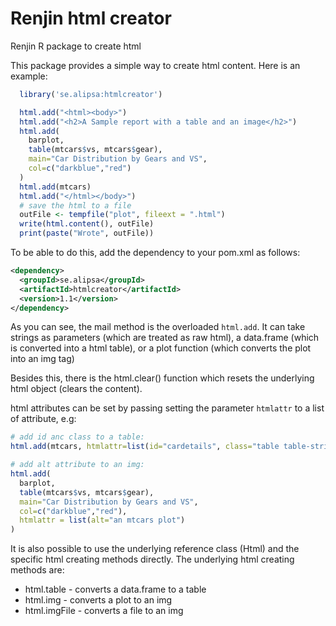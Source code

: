 # Renjin html creator
Renjin R package to create html  

This package provides a simple way to create html content.
Here is an example:
```r
  library('se.alipsa:htmlcreator')

  html.add("<html><body>")
  html.add("<h2>A Sample report with a table and an image</h2>")
  html.add(
    barplot,
    table(mtcars$vs, mtcars$gear),
    main="Car Distribution by Gears and VS",
    col=c("darkblue","red")
  )
  html.add(mtcars)
  html.add("</html></body>")
  # save the html to a file
  outFile <- tempfile("plot", fileext = ".html")
  write(html.content(), outFile)
  print(paste("Wrote", outFile))
```
To be able to do this, add the dependency to your pom.xml as follows:
```xml
<dependency>
  <groupId>se.alipsa</groupId>
  <artifactId>htmlcreator</artifactId>
  <version>1.1</version>
</dependency>
```
As you can see, the mail method is the overloaded `html.add`. It can take
strings as parameters (which are treated as raw html),
a data.frame (which is converted into a html table), 
or a plot function (which converts the plot into an img tag)

Besides this, there is the html.clear() function which resets the 
underlying html object (clears the content).

html attributes can be set by passing setting the parameter `htmlattr` to a list of attribute, e.g:
```r
# add id anc class to a table:
html.add(mtcars, htmlattr=list(id="cardetails", class="table table-striped"))

# add alt attribute to an img:
html.add(
  barplot,
  table(mtcars$vs, mtcars$gear),
  main="Car Distribution by Gears and VS",
  col=c("darkblue","red"),
  htmlattr = list(alt="an mtcars plot")
)
```

It is also possible to use the underlying reference class (Html) and the specific
html creating methods directly. The underlying html creating methods are:
- html.table - converts a data.frame to a table
- html.img - converts a plot to an img
- html.imgFile - converts a file to an img
